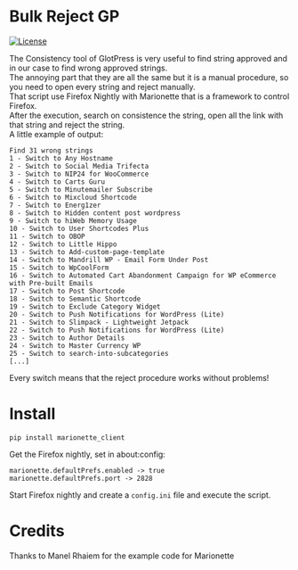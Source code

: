 # Bulk Reject GP
[![License](https://img.shields.io/badge/License-GPL%20v3-blue.svg)](http://www.gnu.org/licenses/gpl-3.0)   

The Consistency tool of GlotPress is very useful to find string approved and in our case to find wrong approved strings.  
The annoying part that they are all the same but it is a manual procedure, so you need to open every string and reject manually.  
That script use Firefox Nightly with Marionette that is a framework to control Firefox.  
After the execution, search on consistence the string, open all the link with that string and reject the string.  
A little example of output:
```
Find 31 wrong strings                                                                                                                                           
1 - Switch to Any Hostname                                                                                                                                      
2 - Switch to Social Media Trifecta                                                                                                                             
3 - Switch to NIP24 for WooCommerce                                                                                                                             
4 - Switch to Carts Guru                                                                                                                                        
5 - Switch to Minutemailer Subscribe                                                                                                                            
6 - Switch to Mixcloud Shortcode                                                                                                                                
7 - Switch to Energ1zer                                                                                                                                         
8 - Switch to Hidden content post wordpress
9 - Switch to hiWeb Memory Usage
10 - Switch to User Shortcodes Plus
11 - Switch to OBOP
12 - Switch to Little Hippo
13 - Switch to Add-custom-page-template
14 - Switch to Mandrill WP - Email Form Under Post
15 - Switch to WpCoolForm
16 - Switch to Automated Cart Abandonment Campaign for WP eCommerce with Pre-built Emails
17 - Switch to Post Shortcode
18 - Switch to Semantic Shortcode
19 - Switch to Exclude Category Widget                                                                                                                          
20 - Switch to Push Notifications for WordPress (Lite)
21 - Switch to Slimpack - Lightweight Jetpack
22 - Switch to Push Notifications for WordPress (Lite)
23 - Switch to Author Details
24 - Switch to Master Currency WP
25 - Switch to search-into-subcategories
[...]
```
Every switch means that the reject procedure works without problems!

# Install
 
```pip install marionette_client```

Get the Firefox nightly, set in about:config:
```
marionette.defaultPrefs.enabled -> true
marionette.defaultPrefs.port -> 2828
```

Start Firefox nightly and create a `config.ini` file and execute the script.

# Credits

Thanks to Manel Rhaiem for the example code for Marionette
